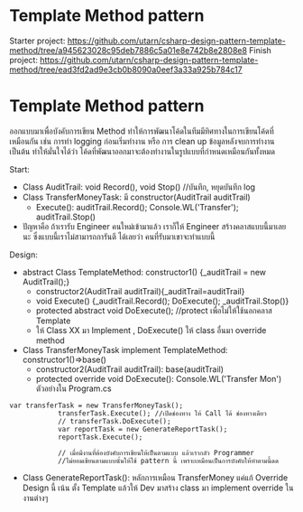 # Template Method pattern

Starter project: https://github.com/utarn/csharp-design-pattern-template-method/tree/a945623028c95deb7886c5a01e8e742b8e2808e8
Finish project: https://github.com/utarn/csharp-design-pattern-template-method/tree/ead3fd2ad9e3cb0b8090a0eef3a33a925b784c17

# Template Method pattern
ออกแบบมาเพื่อบังคับการเขียน Method ทำให้การพัฒนาโค้ดในทีมมีทิศทางในการเขียนโค้ดที่เหมือนกัน
เช่น การทำ logging ก่อนเริ่มทำงาน หรือ 
การ clean up ข้อมูลหลังจบการทำงาน เป็นต้น ทำให้มั่นใจได้ว่า 
โค้ดที่พัฒนาออกมาจะต้องทำงานในรูปแบบที่กำหนดเหมือนกันทั้งหมด

Start:
- Class AuditTrail: void Record(), void Stop() //บันทึก, หยุดบันทึก log
- Class TransferMoneyTask: มี constructor(AuditTrail auditTrail)
    - Execute(): auditTrail.Record(); Console.WL('Transfer'); auditTrail.Stop()
- ปัญหาคือ ถ้าเรารับ Engineer คนใหม่เข้ามาแล้ว เราก็ให้ Engineer สร้างคลาสแบบนี้มาเลยนะ
ซึ่งแบบนี้เราไม่สามารถการันตี ได้เลยว่า คนที่รับมาเขาจะทำแบบนี้

Design:
- abstract Class TemplateMethod: constructor1() {_auditTrail = new AuditTrail();}
    - constructor2(AuditTrail auditTrail){_auditTrail=auditTrail}
    - void Execute() {_auditTrail.Record(); DoExecute(); _auditTrail.Stop()}
    - protected abstract void DoExecute(); //protect เพื่อไม่ให้ใช้นอกคลาส Template
    - ให้ Class XX มา Implement , DoExecute() ให้ class อื่นมา override method
- Class TransferMoneyTask implement TemplateMethod: constructor1()=>base()
    - constructor2(AuditTrail auditTrail): base(auditTrail)
    - protected override void DoExecute(): Console.WL('Transfer Mon')
ตัวอย่างใน Program.cs
```
var transferTask = new TransferMoneyTask();
            transferTask.Execute(); //เปิดช่องทาง ให้ Call ได้ ช่องทางเดียว
            // transferTask.DoExecute();
            var reportTask = new GenerateReportTask();
            reportTask.Execute();

            // เมื่อมีงานที่ต้องบังคับการเขียนให้เป็นตามแบบ แล้วเรากลัว Programmer 
            //ไม่ยอมเขียนตามแบบนั้นให้ใช้ pattern นี้ เพราะเหมือนเป็นการบังคับให้ทำตามนี้ดด
```
- Class GenerateReportTask(): หลักการเหมือน TransferMoney แค่แก้ Override
Design นี้ เน้น ตั้ง Template แล้วให้ Dev มาสร้าง class มา implement override ในงานต่างๆ
